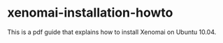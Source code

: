 xenomai-installation-howto
==========================

This is a pdf guide that explains how to install Xenomai on Ubuntu 10.04.